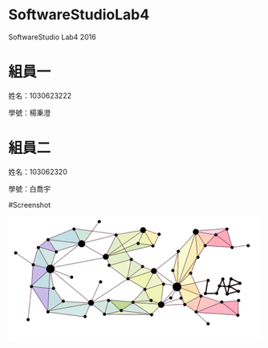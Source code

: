 # SoftwareStudioLab4
SoftwareStudio Lab4 2016

# 組員一

姓名：1030623222

學號：楊秉澄

# 組員二

姓名：103062320

學號：白喬宇

#Screenshot

![alt tag](/csc.png)